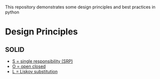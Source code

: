 This repository demonstrates some design principles and best practices in python

# Design Principles

## SOLID

- [S = single responsibility (SRP)](SOLID/single_responsibility.py)
- [O = open closed](SOLID/open_closed.py)
- [L = Liskov substitution](SOLID/liskov_substitution.py)
